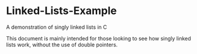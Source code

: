 # Linked-Lists-Example
A demonstration of singly linked lists in C

This document is mainly intended for those looking to see how singly linked lists work, without the use of double pointers.
